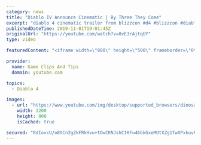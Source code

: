 ```yaml
---
category: news
title: "Diablo IV Announce Cinematic | By Three They Come"
excerpt: "diablo 4 cinematic trailer from blizzcon #d4 #blizzcon #diablo."
publishedDateTime: 2019-11-01T19:01:45Z
originalUrl: "https://youtube.com/watch?v=0vE3rAjtqUY"
type: video

featuredContent: "<iframe width=\"800\" height=\"500\" frameborder=\"0\" src=\"https://www.youtube.com/embed/0vE3rAjtqUY\" allow=\"accelerometer; autoplay; encrypted-media; gyroscope; picture-in-picture\" allowfullscreen></iframe>"

provider:
  name: Game Clips And Tips
  domain: youtube.com

topics:
  - Diablo 4

images:
  - url: "https://www.youtube.com/img/desktop/supported_browsers/dinosaur.png"
    width: 1200
    height: 800
    isCached: true

secured: "RdIovcU/o8tCn2gZkFRkHvu+tOwCKNJshCIKFu46bkGxeMUtXZg1TwXPxkuvRz51bC1H2cDMiHqF3MnuOzmrmlNHiJ8KDjKnG0v1Q+6cT+jWYiosntvNp0aTUTK4Qb988h7FUziKPXl7oSVfCs2gkZp/ibBGlG8FRP1mjZzh1t482UQ4MJuuqBf1hUGzlhlPG0ezVKkD2PEwBe2owa3Olbv3OEMmmqCwjV6OJ6VjNV8MaAcmCQjB+r2V0CAteHEjO5VoUDJ9rbWX7/GTqxdU4eLbdnJ6EJXIs409gtTeFm7lgOQKfZP20Q85+RexEuGXK8b6LbxaZvyvCeCr1LeTkCT6Iu0x6nNP6f5dZNrWqAz9A39yHPfyHMvg4MZdXqpxiHJgjYa2Du9VHFDlUIRBeg==;iKILde4HNB2Gfwq4DrlB6w=="
---
```


